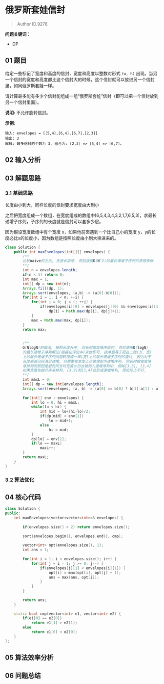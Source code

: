 # 俄罗斯套娃信封
> Author ID.9276 

**问题关键词：**

- DP

## 01 题目

给定一些标记了宽度和高度的信封，宽度和高度以整数对形式 `(w, h)` 出现。当另一个信封的宽度和高度都比这个信封大的时候，这个信封就可以放进另一个信封里，如同俄罗斯套娃一样。

请计算最多能有多少个信封能组成一组“俄罗斯套娃”信封（即可以把一个信封放到另一个信封里面）。

**说明:**
不允许旋转信封。

**示例:**

```
输入: envelopes = [[5,4],[6,4],[6,7],[2,3]]
输出: 3 
解释: 最多信封的个数为 3, 组合为: [2,3] => [5,4] => [6,7]。
```

## 02 输入分析



## 03 解题思路

### 3.1 基础思路

长度由小到大，同样长度的信封要求宽度由大到小

之后把宽度组成一个数组，在宽度组成的数组中[6,5,4,3,4,3,2,1,7,6,5,3]，求最长递增子序列，子序列的长度就是信封可以套多少层。

因为假设宽度数组中有个宽度 x，如果他前面遇到一个比自己小的宽度 y，y的长度必比x的长度小，因为数组是按照长度由小到大排进来的。



```java
class Solution {
    public int maxEnvelopes(int[][] envelopes) {
        /**
        比较naive的方法, 先按长排序, 然后按照O(N^2)的最长递增子序列的思想来做
        **/
        int n = envelopes.length;
        if(n < 1) return 0;
        int max = 1;
        int[] dp = new int[n];
        Arrays.fill(dp, 1);
        Arrays.sort(envelopes, (a,b) -> (a[0]-b[0]));
        for(int i = 1; i < n; ++i) {
            for(int j = 0; j < i; ++j) {
                if(envelopes[i][0] > envelopes[j][0] && envelopes[i][1] > envelopes[j][1])
                    dp[i] = Math.max(dp[i], dp[j]+1);
            }
            max = Math.max(max, dp[i]);
        }
        return max;
        
        
        /**
        O(NlogN)的做法, 按照长度升序, 同长则宽度降序排列, 然后使用O(logN)
        的最长递增子序列解法(链接在评论中)来做即可. 排序后等于把在二维(长、宽)
        上的最长递增子序列问题转换成一维(宽)上的最长递增子序列的查找, 因为对于
        长度来说已经满足递增, 只需要在宽度上也递增即为递增序列, 同长时按宽度降
        序排列的原因是避免同长时宽度小的也被列入递增序列中, 例如[3,3], [3,4]
        如果宽度也按升序来排列, [3,3]和[3,4]会形成递增序列, 而实际上不行.
        **/
        int maxL = 0;
        int[] dp = new int[envelopes.length];
        Arrays.sort(envelopes, (a, b) -> (a[0] == b[0] ? b[1]-a[1] : a[0]-b[0]));
        
        for(int[] env : envelopes) {
            int lo = 0, hi = maxL;
            while(lo < hi) {
                int mid = lo+(hi-lo)/2;
                if(dp[mid] < env[1])
                    lo = mid+1;
                else
                    hi = mid;
            }
            dp[lo] = env[1];
            if(lo == maxL)
                maxL++;
        }
        return maxL;
    }
}
```

### 3.2 算法优化



## 04 核心代码

```c++
class Solution {
public:
    int maxEnvelopes(vector<vector<int>>& envelopes) {
        
        if(envelopes.size() < 2) return envelopes.size();
        
        sort(envelopes.begin(), envelopes.end(), cmp);
        
        vector<int> opt(envelopes.size(), 1);
        int ans = 1;
        
        for(int i = 1; i < envelopes.size(); i++) {
            for(int j = i - 1; j >= 0; j--) {
                if(envelopes[j][1] < envelopes[i][1]) {
                    opt[i] = max(opt[i], opt[j] + 1);
                    ans = max(ans, opt[i]);
                }
            }
        }
        
        return ans;
    }
    
    static bool cmp(vector<int> e1, vector<int> e2) {
        if(e1[0] == e2[0])
            return e1[1] > e2[1];
        else
            return e1[0] < e2[0];
    }
};
```



## 05 算法效率分析



## 06 问题总结


